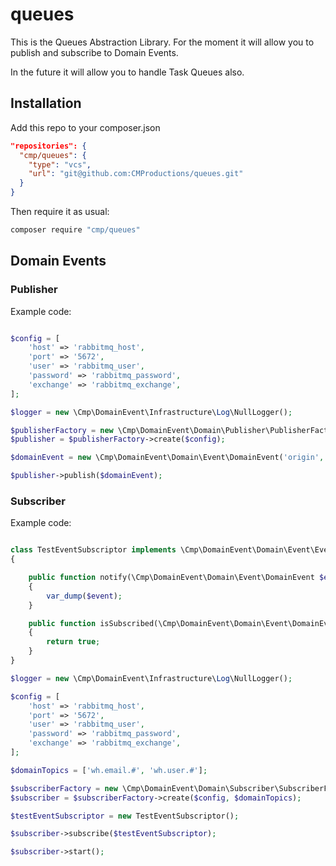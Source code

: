 # queues

This is the Queues Abstraction Library. For the moment it will allow you to publish and subscribe to Domain Events.

In the future it will allow you to handle Task Queues also.

## Installation

Add this repo to your composer.json 

````json
"repositories": {
  "cmp/queues": {
    "type": "vcs",
    "url": "git@github.com:CMProductions/queues.git"
  }
}
````

Then require it as usual:

``` bash
composer require "cmp/queues"
```

## Domain Events



### Publisher

Example code:

````php

$config = [
    'host' => 'rabbitmq_host',
    'port' => '5672',
    'user' => 'rabbitmq_user',
    'password' => 'rabbitmq_password',
    'exchange' => 'rabbitmq_exchange',
];

$logger = new \Cmp\DomainEvent\Infrastructure\Log\NullLogger();

$publisherFactory = new \Cmp\DomainEvent\Domain\Publisher\PublisherFactory($logger);
$publisher = $publisherFactory->create($config);

$domainEvent = new \Cmp\DomainEvent\Domain\Event\DomainEvent('origin', 'wh.email.send', '1467905896', ['extraData1' => 'extraValue1', 'extraData2' => 'extraValue2']);

$publisher->publish($domainEvent);

````

### Subscriber

Example code:

````php

class TestEventSubscriptor implements \Cmp\DomainEvent\Domain\Event\EventSubscriptor
{

    public function notify(\Cmp\DomainEvent\Domain\Event\DomainEvent $event)
    {
        var_dump($event);
    }

    public function isSubscribed(\Cmp\DomainEvent\Domain\Event\DomainEvent $event)
    {
        return true;
    }
}

$logger = new \Cmp\DomainEvent\Infrastructure\Log\NullLogger();

$config = [
    'host' => 'rabbitmq_host',
    'port' => '5672',
    'user' => 'rabbitmq_user',
    'password' => 'rabbitmq_password',
    'exchange' => 'rabbitmq_exchange',
];

$domainTopics = ['wh.email.#', 'wh.user.#'];

$subscriberFactory = new \Cmp\DomainEvent\Domain\Subscriber\SubscriberFactory($logger);
$subscriber = $subscriberFactory->create($config, $domainTopics);

$testEventSubscriptor = new TestEventSubscriptor();

$subscriber->subscribe($testEventSubscriptor);

$subscriber->start();

````
